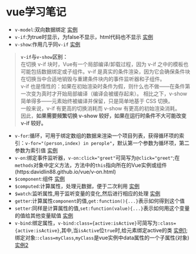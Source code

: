 # vue学习笔记
* `v-model`:双向数据绑定 [实例](https://davidlin88.github.io/vue/语法/v-model.html)
* `v-if`:为true时显示，为false不显示，html代码也不显示 [实例](https://davidlin88.github.io/vue/语法/v-if.html)
* `v-show`:作用几乎同`v-if` [实例](https://davidlin88.github.io/vue/语法/v-show.html)
> **`v-if`与`v-show`区别：**<br/>
  在切换 v-if 块时，Vue有一个局部编译/卸载过程，因为 v-if 之中的模板也可能包括数据绑定或子组件。v-if 是真实的条件渲染，因为它会确保条件块在切换当中合适地销毁与重建条件块内的事件监听器和子组件。<br>
v-if 也是惰性的：如果在初始渲染时条件为假，则什么也不做——在条件第一次变为真时才开始局部编译（编译会被缓存起来）。
相比之下，v-show 简单得多——元素始终被编译并保留，只是简单地基于 CSS 切换。<br>
一般来说，v-if 有更高的切换消耗而 v-show 有更高的初始渲染消耗。<br>因此，**如果需要频繁切换 v-show 较好，如果在运行时条件不大可能改变 v-if 较好。**
* `v-for`:循环，可用于绑定数组的数据来渲染一个项目列表，获得循环项的索引：`v-for="(person,index) in perople"`，默认第一个参数为循环项，第二参数为索引值 [实例](https:davidlin88.github.io/vue/语法/v-for.html)
* `v-on`:绑定事件监听器，`v-on:click="greet"`可简写为`@click="greet"`;在`methods`对象中定义方法，方法中的`this`指向所在的Vue实例或组件(https:davidlin88.github.io/vue/v-on.html)
* `$component`:组件 [实例](https://davidlin88.github.io/vue/语法/$compenoent.html)
* `$computed`:计算属性，处理元数据，便于二次利用 [实例](https:davidlin88.github.io/vue/语法/$computed.html)
* `$watch`:监听属性,用于监听变量的变化,然后进行相应的处理 [实例](https:davidlin88.github.io/vue/语法/$watch.html)
* `getter`:计算属性`component`的值,`get:function(){...}`表示如何得到这个值
* `setter`:同样是计算属性的值,`set:function(value){...}`表示如何用这个变量的值给其他变量赋值
[实例](https://davidlin88.github.io/vue/语法/getter和setter.html)
* `v-bind`:绑定属性，`v-bind:class={active:isActive}`可简写为`:class={active:isActive}`,其中,当`isActive`位`true`时,给元素绑定active的类 
[实例1](https:davidlin88.github.io/vue/语法/v-bind.html);绑定对象:`:class=myClass`,`myClass`是vue实例中data属性的一个子属性(对象) [实例2](https://davidlin88.github.io/vue/语法/v-bind2.html)
